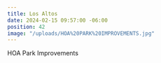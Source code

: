 ```yaml
---
title: Los Altos
date: 2024-02-15 09:57:00 -06:00
position: 42
image: "/uploads/HOA%20PARK%20IMPROVEMENTS.jpg"
---
```


HOA Park Improvements
